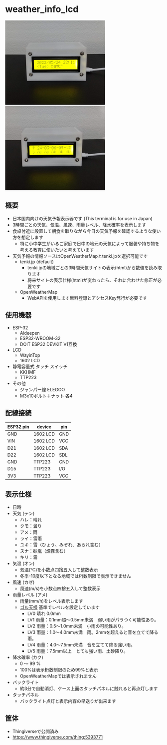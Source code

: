# weather_info_lcd

![image1](image/image1.png) ![image2](image/image2.png)

## 概要
* 日本国内向けの天気予報表示器です (This terminal is for use in Japan)
* 3時間ごとの天気、気温、風速、雨量レベル、降水確率を表示します
* 食卓付近に設置して朝食を取りながら今日の天気予報を確認するような使い方を想定します
  * 特に小中学生がいるご家庭で日中の地元の天気によって服装や持ち物を考える教育に使いたいと考えています
* 天気予報の情報ソースはOpenWeatherMapとtenki.jpを選択可能です
  * tenki.jp (default)
    * tenki.jpの地域ごとの3時間天気サイトの表示(html)から数値を読み取ります
    * 将来サイトの表示仕様(html)が変わったら、それに合わせた修正が必要です
  * OpenWeatherMap
    * WebAPIを使用します無料登録とアクセスKey発行が必要です
## 使用機器
* ESP-32
  * Aideepen
  * ESP32-WROOM-32 
  * DOIT ESP32 DEVKIT V1互換
* LCD
  * WayinTop
  * 1602 LCD
* 静電容量式 タッチ スイッチ
  * KKHMF
  * TTP223
* その他
  * ジャンパー線  ELEGOO
  * M3x10ボルト＋ナット 各4
## 配線接続
  | ESP32 pin	| device | pin |
  | ---- | ---- | ---- |
  | GND | 1602 LCD | GND |
  | VIN | 1602 LCD | VCC |
  | D21 | 1602 LCD | SDA |
  | D22 | 1602 LCD | SDL |
  | GND | TTP223 | GND |
  | D15 | TTP223 | I/O |
  | 3V3 | TTP223 | VCC |
## 表示仕様
* 日時
* 天気 (テン)
  * ハレ：晴れ
  * クモ：曇り
  * アメ：雨
  * ライ：雷雨
  * ユキ：雪（ひょう、みぞれ、あられ含む）
  * スナ：砂嵐（煙霧含む）
  * キリ：霧
* 気温 (オン)
  * 気温(℃)を小数点四捨五入して整数表示
  * 冬季-10度以下となる地域では桁数制限で表示できません
* 風速 (カゼ)
  * 風速(m/s)を小数点四捨五入して整数表示
* 雨量レベル (アメ)
  * 雨量(mm/h)をレベル表示します
  * [ゴル天様](https://www.golfweather.info/pr/kousuiryo) 基準でレベルを設定しています
    * LV0 晴れ 0.0mm
    * LV1 雨量：0.1mm超～0.5mm未満　弱い雨がパラつく可能性あり。
    * LV2 雨量：0.5～1.0mm未満　小雨の可能性あり。
    * LV3 雨量：1.0～4.0mm未満　雨。2mmを超えると音を立てて降る雨。
    * LV4 雨量：4.0～7.5mm未満　音を立てて降る強い雨。
    * LV5 雨量：7.5mm以上　とても強い雨、土砂降り。
* 降水確率 (カク)
  * 0 ～ 99 % 
  * 100%は表示桁数制限のため99%と表示
  * OpenWeatherMapでは表示されません
* バックライト
  * 約3分で自動消灯、ケース上面のタッチパネルに触れると再点灯します
* タッチパネル
  * バックライト点灯と表示内容の早送りが出来ます
## 筐体
* Thingiverseで公開済み
* https://www.thingiverse.com/thing:5393771
